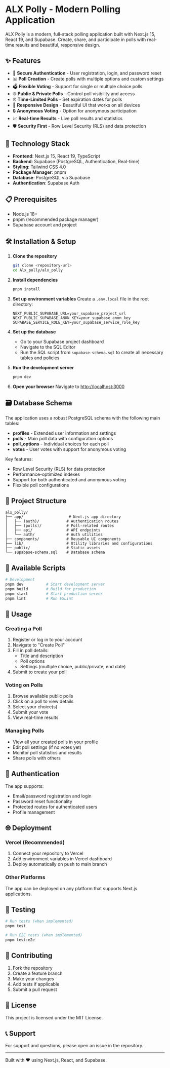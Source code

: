 # ALX Polly - Modern Polling Application

ALX Polly is a modern, full-stack polling application built with Next.js 15, React 19, and Supabase. Create, share, and participate in polls with real-time results and beautiful, responsive design.

## ✨ Features

- 🔐 **Secure Authentication** - User registration, login, and password reset
- 📊 **Poll Creation** - Create polls with multiple options and custom settings
- 🗳️ **Flexible Voting** - Support for single or multiple choice polls
- 🌐 **Public & Private Polls** - Control poll visibility and access
- ⏰ **Time-Limited Polls** - Set expiration dates for polls
- 📱 **Responsive Design** - Beautiful UI that works on all devices
- 🔒 **Anonymous Voting** - Option for anonymous participation
- 📈 **Real-time Results** - Live poll results and statistics
- 🛡️ **Security First** - Row Level Security (RLS) and data protection

## 🚀 Technology Stack

- **Frontend**: Next.js 15, React 19, TypeScript
- **Backend**: Supabase (PostgreSQL, Authentication, Real-time)
- **Styling**: Tailwind CSS 4.0
- **Package Manager**: pnpm
- **Database**: PostgreSQL via Supabase
- **Authentication**: Supabase Auth

## 📋 Prerequisites

- Node.js 18+ 
- pnpm (recommended package manager)
- Supabase account and project

## 🛠️ Installation & Setup

1. **Clone the repository**
   ```bash
   git clone <repository-url>
   cd Alx_polly/alx_polly
   ```

2. **Install dependencies**
   ```bash
   pnpm install
   ```

3. **Set up environment variables**
   Create a `.env.local` file in the root directory:
   ```env
   NEXT_PUBLIC_SUPABASE_URL=your_supabase_project_url
   NEXT_PUBLIC_SUPABASE_ANON_KEY=your_supabase_anon_key
   SUPABASE_SERVICE_ROLE_KEY=your_supabase_service_role_key
   ```

4. **Set up the database**
   - Go to your Supabase project dashboard
   - Navigate to the SQL Editor
   - Run the SQL script from `supabase-schema.sql` to create all necessary tables and policies

5. **Run the development server**
   ```bash
   pnpm dev
   ```

6. **Open your browser**
   Navigate to [http://localhost:3000](http://localhost:3000)

## 🗃️ Database Schema

The application uses a robust PostgreSQL schema with the following main tables:

- **profiles** - Extended user information and settings
- **polls** - Main poll data with configuration options
- **poll_options** - Individual choices for each poll
- **votes** - User votes with support for anonymous voting

Key features:
- Row Level Security (RLS) for data protection
- Performance-optimized indexes
- Support for both authenticated and anonymous voting
- Flexible poll configurations

## 📁 Project Structure

```
alx_polly/
├── app/                    # Next.js app directory
│   ├── (auth)/            # Authentication routes
│   ├── (polls)/           # Poll-related routes
│   ├── api/               # API endpoints
│   └── auth/              # Auth utilities
├── components/            # Reusable UI components
├── lib/                   # Utility libraries and configurations
├── public/                # Static assets
└── supabase-schema.sql    # Database schema
```

## 🔧 Available Scripts

```bash
# Development
pnpm dev          # Start development server
pnpm build        # Build for production
pnpm start        # Start production server
pnpm lint         # Run ESLint
```

## 🚦 Usage

### Creating a Poll
1. Register or log in to your account
2. Navigate to "Create Poll"
3. Fill in poll details:
   - Title and description
   - Poll options
   - Settings (multiple choice, public/private, end date)
4. Submit to create your poll

### Voting on Polls
1. Browse available public polls
2. Click on a poll to view details
3. Select your choice(s)
4. Submit your vote
5. View real-time results

### Managing Polls
- View all your created polls in your profile
- Edit poll settings (if no votes yet)
- Monitor poll statistics and results
- Share polls with others

## 🔐 Authentication

The app supports:
- Email/password registration and login
- Password reset functionality
- Protected routes for authenticated users
- Profile management

## 🌐 Deployment

### Vercel (Recommended)
1. Connect your repository to Vercel
2. Add environment variables in Vercel dashboard
3. Deploy automatically on push to main branch

### Other Platforms
The app can be deployed on any platform that supports Next.js applications.

## 🧪 Testing

```bash
# Run tests (when implemented)
pnpm test

# Run E2E tests (when implemented)
pnpm test:e2e
```

## 📝 Contributing

1. Fork the repository
2. Create a feature branch
3. Make your changes
4. Add tests if applicable
5. Submit a pull request

## 📄 License

This project is licensed under the MIT License.

## 📞 Support

For support and questions, please open an issue in the repository.

---

Built with ❤️ using Next.js, React, and Supabase.
